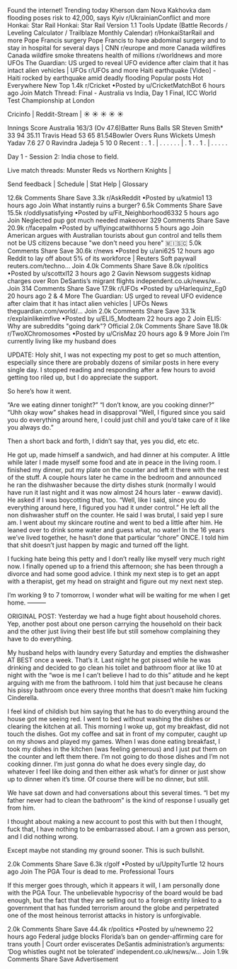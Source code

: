 Found the internet!
Trending today
Kherson dam
Nova Kakhovka dam flooding poses risk to 42,000, says Kyiv
r/UkrainianConflict and more
Honkai: Star Rail
Honkai: Star Rail Version 1.1 Tools Update (Battle Records / Leveling Calculator / Trailblaze Monthly Calendar)
r/HonkaiStarRail and more
Pope Francis surgery
Pope Francis to have abdominal surgery and to stay in hospital for several days | CNN
r/europe and more
Canada wildfires
Canada wildfire smoke threatens health of millions
r/worldnews and more
UFOs
The Guardian: US urged to reveal UFO evidence after claim that it has intact alien vehicles | UFOs
r/UFOs and more
Haiti earthquake
[Video] - Haiti rocked by earthquake amid deadly flooding
Popular posts
Hot
Everywhere
New
Top
1.4k
r/Cricket
•Posted by
u/CricketMatchBot
6 hours ago
Join
Match Thread: Final - Australia vs India, Day 1
Final, ICC World Test Championship at London

Cricinfo | Reddit-Stream | ☀️ ☀️ ☀️ ☀️ ☀️

Innings	Score
Australia	163/3 (Ov 47.6)Batter	Runs	Balls	SR
Steven Smith*	33	94	35.11
Travis Head	53	65	81.54Bowler	Overs	Runs	Wickets
Umesh Yadav	7.6	27	0
Ravindra Jadeja	5	10	0
Recent : . 1 .  |  . . . . . .  |  . 1 . . 1 .  |  . . . . . 


Day 1 - Session 2: India chose to field.

Live match threads: Munster Reds vs Northern Knights |

Send feedback | Schedule | Stat Help | Glossary

12.6k Comments
Share
Save
3.3k
r/AskReddit
•Posted by
u/katmio1
13 hours ago
Join
What instantly ruins a burger?
6.5k Comments
Share
Save
15.5k
r/oddlysatisfying
•Posted by
u/Fit_Neighborhood6332
5 hours ago
Join
Neglected pup got much needed makeover
329 Comments
Share
Save
20.9k
r/facepalm
•Posted by
u/flyingcatwithhorns
5 hours ago
Join
American argues with Australian tourists about gun control and tells them not be US citizens because "we don't need you here"
 🇲​🇮​🇸​🇨​
5.0k Comments
Share
Save
30.6k
r/news
•Posted by
u/ani625
12 hours ago
Reddit to lay off about 5% of its workforce | Reuters
Soft paywall
reuters.com/techno...
Join
4.0k Comments
Share
Save
8.0k
r/politics
•Posted by
u/scottxl12
3 hours ago
2
Gavin Newsom suggests kidnap charges over Ron DeSantis’s migrant flights
independent.co.uk/news/w...
Join
314 Comments
Share
Save
17.9k
r/UFOs
•Posted by
u/Harlequinz_Eg0
20 hours ago
2
& 4 More
The Guardian: US urged to reveal UFO evidence after claim that it has intact alien vehicles | UFOs
News
theguardian.com/world/...
Join
2.0k Comments
Share
Save
33.1k
r/explainlikeimfive
•Posted by
u/ELI5_Modteam
22 hours ago
2
Join
ELI5: Why are subreddits "going dark"?
Official
2.0k Comments
Share
Save
18.0k
r/TwoXChromosomes
•Posted by
u/CrisMaz
20 hours ago
& 9 More
Join
I’m currently living like my husband does

UPDATE: Holy shit, I was not expecting my post to get so much attention, especially since there are probably dozens of similar posts in here every single day. I stopped reading and responding after a few hours to avoid getting too riled up, but I do appreciate the support.

So here’s how it went.

“Are we eating dinner tonight?” “I don’t know, are you cooking dinner?” “Uhh okay wow” shakes head in disapproval “Well, I figured since you said you do everything around here, I could just chill and you’d take care of it like you always do.”

Then a short back and forth, I didn’t say that, yes you did, etc etc.

He got up, made himself a sandwich, and had dinner at his computer. A little while later I made myself some food and ate in peace in the living room. I finished my dinner, put my plate on the counter and left it there with the rest of the stuff. A couple hours later he came in the bedroom and announced he ran the dishwasher because the dirty dishes stunk (normally I would have run it last night and it was now almost 24 hours later - ewww david). He asked if I was boycotting that, too. “Well, like I said, since you do everything around here, I figured you had it under control.” He left all the non dishwasher stuff on the counter. He said I was brutal, I said yep I sure am. I went about my skincare routine and went to bed a little after him. He leaned over to drink some water and guess what, no water! In the 16 years we’ve lived together, he hasn’t done that particular “chore” ONCE. I told him that shit doesn’t just happen by magic and turned off the light.

I fucking hate being this petty and I don’t really like myself very much right now. I finally opened up to a friend this afternoon; she has been through a divorce and had some good advice. I think my next step is to get an appt with a therapist, get my head on straight and figure out my next next step.

I’m working 9 to 7 tomorrow, I wonder what will be waiting for me when I get home. ———

ORIGINAL POST: Yesterday we had a huge fight about household chores. Yep, another post about one person carrying the household on their back and the other just living their best life but still somehow complaining they have to do everything.

My husband helps with laundry every Saturday and empties the dishwasher AT BEST once a week. That’s it. Last night he got pissed while he was drinking and decided to go clean his toilet and bathroom floor at like 10 at night with the “woe is me I can’t believe I had to do this” atitude and he kept arguing with me from the bathroom. I told him that just because he cleans his pissy bathroom once every three months that doesn’t make him fucking Cinderella.

I feel kind of childish but him saying that he has to do everything around the house got me seeing red. I went to bed without washing the dishes or clearing the kitchen at all. This morning I woke up, got my breakfast, did not touch the dishes. Got my coffee and sat in front of my computer, caught up on my shows and played my games. When I was done eating breakfast, I took my dishes in the kitchen (was feeling generous) and I just put them on the counter and left them there. I’m not going to do those dishes and I’m not cooking dinner. I’m just gonna do what he does every single day, do whatever I feel like doing and then either ask what’s for dinner or just show up to dinner when it’s time. Of course there will be no dinner, but still.

We have sat down and had conversations about this several times. “I bet my father never had to clean the bathroom” is the kind of response I usually get from him.

I thought about making a new account to post this with but then I thought, fuck that, I have nothing to be embarrassed about. I am a grown ass person, and I did nothing wrong.

Except maybe not standing my ground sooner. This is such bullshit.

2.0k Comments
Share
Save
6.3k
r/golf
•Posted by
u/UppityTurtle
12 hours ago
Join
The PGA Tour is dead to me.
Professional Tours

If this merger goes through, which it appears it will, I am personally done with the PGA Tour. The unbelievable hypocrisy of the board would be bad enough, but the fact that they are selling out to a foreign entity linked to a government that has funded terrorism around the globe and perpetrated one of the most heinous terrorist attacks in history is unforgivable.

2.0k Comments
Share
Save
44.4k
r/politics
•Posted by
u/newnemo
22 hours ago
Federal judge blocks Florida’s ban on gender-affirming care for trans youth | Court order eviscerates DeSantis administration’s arguments: ‘Dog whistles ought not be tolerated’
independent.co.uk/news/w...
Join
1.9k Comments
Share
Save
Advertisement